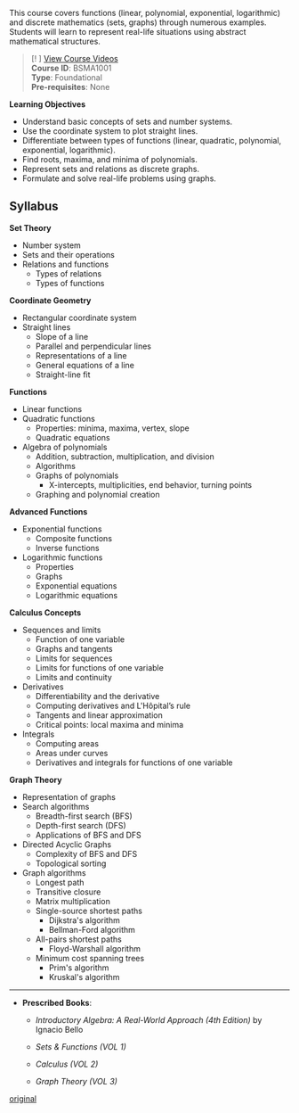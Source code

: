 This course covers functions (linear, polynomial, exponential, logarithmic) and discrete mathematics (sets, graphs) through numerous examples. Students will learn to represent real-life situations using abstract mathematical structures.

> [! ]
> [View Course Videos](https://www.youtube.com/watch?v=F9BZ5JsnjYM&list=PLZ2ps__7DhBZYDZo9A0pZ_i0xhstrk5cR&index=1)  
> **Course ID**: BSMA1001  
**Type**: Foundational  
**Pre-requisites**: None  

**Learning Objectives**
- Understand basic concepts of sets and number systems.
- Use the coordinate system to plot straight lines.
- Differentiate between types of functions (linear, quadratic, polynomial, exponential, logarithmic).
- Find roots, maxima, and minima of polynomials.
- Represent sets and relations as discrete graphs.
- Formulate and solve real-life problems using graphs.

## **Syllabus**

**Set Theory**  
- Number system  
- Sets and their operations  
- Relations and functions  
  - Types of relations  
  - Types of functions  

**Coordinate Geometry**  
- Rectangular coordinate system  
- Straight lines  
  - Slope of a line  
  - Parallel and perpendicular lines  
  - Representations of a line  
  - General equations of a line  
  - Straight-line fit  

**Functions**  
- Linear functions  
- Quadratic functions  
  - Properties: minima, maxima, vertex, slope  
  - Quadratic equations  
- Algebra of polynomials  
  - Addition, subtraction, multiplication, and division  
  - Algorithms  
  - Graphs of polynomials  
    - X-intercepts, multiplicities, end behavior, turning points  
  - Graphing and polynomial creation  

**Advanced Functions**  
- Exponential functions  
  - Composite functions  
  - Inverse functions  
- Logarithmic functions  
  - Properties  
  - Graphs  
  - Exponential equations  
  - Logarithmic equations  

**Calculus Concepts**  
- Sequences and limits  
  - Function of one variable  
  - Graphs and tangents  
  - Limits for sequences  
  - Limits for functions of one variable  
  - Limits and continuity  
- Derivatives  
  - Differentiability and the derivative  
  - Computing derivatives and L'Hôpital’s rule  
  - Tangents and linear approximation  
  - Critical points: local maxima and minima  
- Integrals  
  - Computing areas  
  - Areas under curves  
  - Derivatives and integrals for functions of one variable  

**Graph Theory**  
- Representation of graphs  
- Search algorithms  
  - Breadth-first search (BFS)  
  - Depth-first search (DFS)  
  - Applications of BFS and DFS  
- Directed Acyclic Graphs  
  - Complexity of BFS and DFS  
  - Topological sorting  
- Graph algorithms  
  - Longest path  
  - Transitive closure  
  - Matrix multiplication  
  - Single-source shortest paths  
    - Dijkstra's algorithm  
    - Bellman-Ford algorithm  
  - All-pairs shortest paths  
    - Floyd-Warshall algorithm  
  - Minimum cost spanning trees  
    - Prim's algorithm  
    - Kruskal's algorithm  

---- 

- **Prescribed Books**:  
  - *Introductory Algebra: A Real-World Approach (4th Edition)* by Ignacio Bello  

  - *Sets & Functions (VOL 1)*  
  - *Calculus (VOL 2)*  
  - *Graph Theory (VOL 3)*  

[original](https://study.iitm.ac.in/ds/course_pages/BSMA1001.html)

